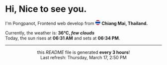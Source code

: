 <h1>Hi, Nice to see you.</h1>
<p>I'm Pongpanot, Frontend web develop from <img src="./asset/thailand.png" width="16"/> <b>Chiang Mai, Thailand.</b></p>



<p>Currently, the weather is: <b> 36°C, <i>few clouds</i></b></br>Today, the sun rises at <b>06:31 AM</b> and sets at <b>06:34 PM</b>.</p>
<hr />
<p align="center">this <i>README</i> file is generated <b>every 3 hours</b>!
</br>
Last refresh: Thursday, March 17, 2:50 PM
